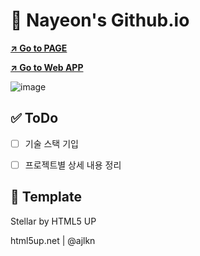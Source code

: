 # 👧 Nayeon's Github.io
[**↗ Go to PAGE**](http://nayeon1107.github.io)


[**↗ Go to Web APP**](https://nayeon-blog.web.app/)


![image](https://github.com/nayeon1107/nayeon1107.github.io/assets/88521667/ae5fbc08-a112-44f3-9876-ff43336256ae)



## ✅ ToDo
- [ ] 기술 스택 기입
- [ ] 프로젝트별 상세 내용 정리



## 📎 Template
Stellar by HTML5 UP

html5up.net | @ajlkn
